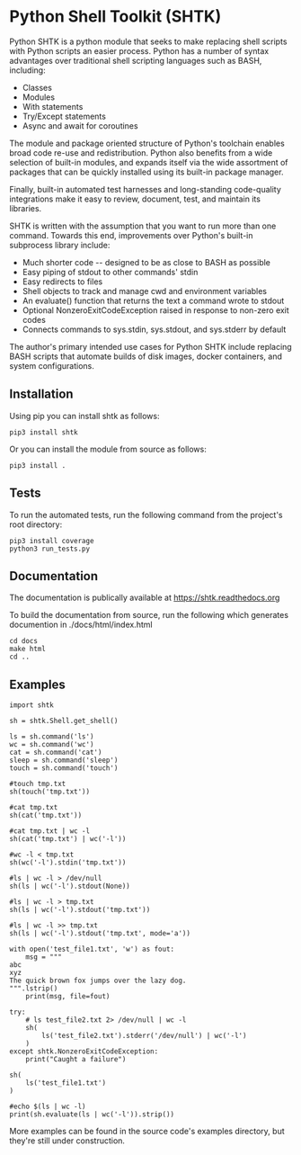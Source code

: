 # Python Shell Toolkit (SHTK)

Python SHTK is a python module that seeks to make replacing shell scripts with
Python scripts an easier process.  Python has a number of syntax advantages
over traditional shell scripting languages such as BASH, including:
* Classes
* Modules
* With statements
* Try/Except statements
* Async and await for coroutines

The module and package oriented structure of Python's toolchain enables broad
code re-use and redistribution. Python also benefits from a wide selection of
built-in modules, and expands itself via the wide assortment of packages
that can be quickly installed using its built-in package manager. 

Finally, built-in automated test harnesses and long-standing code-quality
integrations make it easy to review, document, test, and maintain its
libraries.  

SHTK is written with the assumption that you want to run more than one command.
Towards this end, improvements over Python's built-in subprocess library
include:
* Much shorter code -- designed to be as close to BASH as possible
* Easy piping of stdout to other commands' stdin
* Easy redirects to files
* Shell objects to track and manage cwd and environment variables
* An evaluate() function that returns the text a command wrote to stdout
* Optional NonzeroExitCodeException raised in response to non-zero exit codes
* Connects commands to sys.stdin, sys.stdout, and sys.stderr by default

The author's primary intended use cases for Python SHTK include replacing BASH
scripts that automate builds of disk images, docker containers, and system
configurations.

## Installation
Using pip you can install shtk as follows:
```
pip3 install shtk
```

Or you can install the module from source as follows:
```
pip3 install .
```

## Tests
To run the automated tests, run the following command from the project's root
directory:

```
pip3 install coverage
python3 run_tests.py
```

## Documentation
The documentation is publically available at https://shtk.readthedocs.org

To build the documentation from source, run the following which generates
documention in ./docs/html/index.html

```
cd docs
make html
cd ..
```

## Examples

```
import shtk

sh = shtk.Shell.get_shell()

ls = sh.command('ls')
wc = sh.command('wc')
cat = sh.command('cat')
sleep = sh.command('sleep')
touch = sh.command('touch')

#touch tmp.txt
sh(touch('tmp.txt'))

#cat tmp.txt
sh(cat('tmp.txt'))

#cat tmp.txt | wc -l
sh(cat('tmp.txt') | wc('-l'))

#wc -l < tmp.txt
sh(wc('-l').stdin('tmp.txt'))

#ls | wc -l > /dev/null
sh(ls | wc('-l').stdout(None))

#ls | wc -l > tmp.txt
sh(ls | wc('-l').stdout('tmp.txt'))

#ls | wc -l >> tmp.txt
sh(ls | wc('-l').stdout('tmp.txt', mode='a'))

with open('test_file1.txt', 'w') as fout:
    msg = """
abc
xyz
The quick brown fox jumps over the lazy dog.
""".lstrip()
    print(msg, file=fout)

try:
    # ls test_file2.txt 2> /dev/null | wc -l
    sh(
        ls('test_file2.txt').stderr('/dev/null') | wc('-l')
    )
except shtk.NonzeroExitCodeException:
    print("Caught a failure")

sh(
    ls('test_file1.txt')
)

#echo $(ls | wc -l)
print(sh.evaluate(ls | wc('-l')).strip())

```

More examples can be found in the source code's examples directory, but they're
still under construction.
